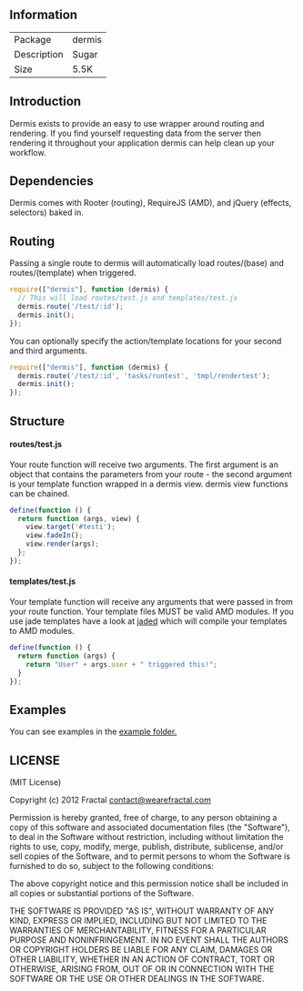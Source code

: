 ## Information

<table>
<tr>
<td>Package</td><td>dermis</td>
</tr>
<tr>
<td>Description</td>
<td>Sugar</td>
</tr>
<tr>
<td>Size</td>
<td>5.5K</td>
</tr>
</table>

## Introduction

Dermis exists to provide an easy to use wrapper around routing and rendering. If you find yourself requesting data from the server then rendering it throughout your application dermis can help clean up your workflow.

## Dependencies

Dermis comes with Rooter (routing), RequireJS (AMD), and jQuery (effects, selectors) baked in.

## Routing

Passing a single route to dermis will automatically load routes/(base) and routes/(template) when triggered.

```javascript
require(["dermis"], function (dermis) {
  // This will load routes/test.js and templates/test.js
  dermis.route('/test/:id');
  dermis.init();
});
```

You can optionally specify the action/template locations for your second and third arguments.

```javascript
require(["dermis"], function (dermis) {
  dermis.route('/test/:id', 'tasks/runtest', 'tmpl/rendertest');
  dermis.init();
});
```

## Structure

#### routes/test.js

Your route function will receive two arguments. The first argument is an object that contains the parameters from your route - the second argument is your template function wrapped in a dermis view. dermis view functions can be chained.

```javascript
define(function () {
  return function (args, view) {
    view.target('#testi');
    view.fadeIn();
    view.render(args);
  };
});
```

#### templates/test.js

Your template function will receive any arguments that were passed in from your route function. Your template files MUST be valid AMD modules. If you use jade templates have a look at [jaded](https://github.com/wearefractal/jaded) which will compile your templates to AMD modules.

```javascript
define(function () {
  return function (args) {
    return "User" + args.user + " triggered this!";
  }
});
```

## Examples

You can see examples in the [example folder.](https://github.com/wearefractal/dermis/tree/master/examples)

## LICENSE

(MIT License)

Copyright (c) 2012 Fractal <contact@wearefractal.com>

Permission is hereby granted, free of charge, to any person obtaining
a copy of this software and associated documentation files (the
"Software"), to deal in the Software without restriction, including
without limitation the rights to use, copy, modify, merge, publish,
distribute, sublicense, and/or sell copies of the Software, and to
permit persons to whom the Software is furnished to do so, subject to
the following conditions:

The above copyright notice and this permission notice shall be
included in all copies or substantial portions of the Software.

THE SOFTWARE IS PROVIDED "AS IS", WITHOUT WARRANTY OF ANY KIND,
EXPRESS OR IMPLIED, INCLUDING BUT NOT LIMITED TO THE WARRANTIES OF
MERCHANTABILITY, FITNESS FOR A PARTICULAR PURPOSE AND
NONINFRINGEMENT. IN NO EVENT SHALL THE AUTHORS OR COPYRIGHT HOLDERS BE
LIABLE FOR ANY CLAIM, DAMAGES OR OTHER LIABILITY, WHETHER IN AN ACTION
OF CONTRACT, TORT OR OTHERWISE, ARISING FROM, OUT OF OR IN CONNECTION
WITH THE SOFTWARE OR THE USE OR OTHER DEALINGS IN THE SOFTWARE.
